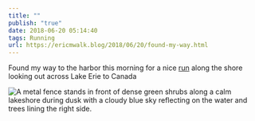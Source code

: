 ```yaml
---
title: ""
publish: "true"
date: 2018-06-20 05:14:40
tags: Running
url: https://ericmwalk.blog/2018/06/20/found-my-way.html
---
```


Found my way to the harbor this morning for a nice [run](https://www.strava.com/activities/1650291938) along the shore looking out across Lake Erie to Canada

![A metal fence stands in front of dense green shrubs along a calm lakeshore during dusk with a cloudy blue sky reflecting on the water and trees lining the right side.](https://ericmwalk.blog/uploads/2022/1d71d152e1.jpg)